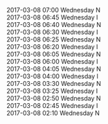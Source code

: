 2017-03-08 07:00 Wednesday  N  
2017-03-08 06:45 Wednesday  I  
2017-03-08 06:40 Wednesday  N  
2017-03-08 06:30 Wednesday  I  
2017-03-08 06:25 Wednesday  N  
2017-03-08 06:20 Wednesday  I  
2017-03-08 06:05 Wednesday  N  
2017-03-08 06:00 Wednesday  I  
2017-03-08 04:05 Wednesday  N  
2017-03-08 04:00 Wednesday  I  
2017-03-08 03:30 Wednesday  N  
2017-03-08 03:25 Wednesday  I  
2017-03-08 02:50 Wednesday  N  
2017-03-08 02:45 Wednesday  I  
2017-03-08 02:10 Wednesday  N  
